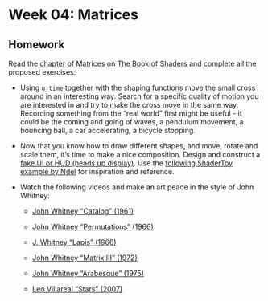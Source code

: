 # Week 04: Matrices

## Homework

Read the [chapter of Matrices on The Book of Shaders](http://thebookofshaders.com/08/) and complete all the proposed exercises:

* Using ```u_time``` together with the shaping functions move the small cross around in an interesting way. Search for a specific quality of motion you are interested in and try to make the cross move in the same way. Recording something from the “real world” first might be useful - it could be the coming and going of waves, a pendulum movement, a bouncing ball, a car accelerating, a bicycle stopping.

* Now that you know how to draw different shapes, and move, rotate and scale them, it’s time to make a nice composition. Design and construct a [fake UI or HUD (heads up display)](https://www.pinterest.com/patriciogonzv/huds/). Use the [following ShaderToy example by Ndel](https://www.shadertoy.com/view/4s2SRt) for inspiration and reference.

* Watch the following videos and make an art peace in the style of John Whitney:

	- [John Whitney “Catalog” (1961)](https://www.youtube.com/watch?v=TbV7loKp69s) 

	- [John Whitney “Permutations” (1966)](https://www.youtube.com/watch?v=BzB31mD4NmA)

	- [J. Whitney “Lapis” (1966)](https://www.youtube.com/watch?v=kzniaKxMr2g)

	- [John Whitney “Matrix III” (1972)](https://www.youtube.com/watch?v=ZrKgyY5aDvA)

	- [John Whitney “Arabesque” (1975)](https://www.youtube.com/watch?v=w7h0ppnUQhE)

	- [Leo Villareal “Stars” (2007)](https://vimeo.com/3021389) 
